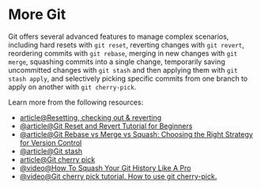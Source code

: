 # More Git

Git offers several advanced features to manage complex scenarios, including hard resets with `git reset`, reverting changes with `git revert`, reordering commits with `git rebase`, merging in new changes with `git merge`, squashing commits into a single change, temporarily saving uncommitted changes with `git stash` and then applying them with `git stash apply`, and selectively picking specific commits from one branch to apply on another with `git cherry-pick`.

Learn more from the following resources:

- [article@Resetting, checking out & reverting](https://www.atlassian.com/git/tutorials/resetting-checking-out-and-reverting)
- [@article@Git Reset and Revert Tutorial for Beginners](https://www.datacamp.com/tutorial/git-reset-revert-tutorial)
- [@article@Git Rebase vs Merge vs Squash: Choosing the Right Strategy for Version Control](https://medium.com/@shikha.ritu17/git-rebase-vs-merge-vs-squash-choosing-the-right-strategy-for-version-control-a9c9bb97040e)
- [@article@Git stash](https://www.atlassian.com/git/tutorials/saving-changes/git-stash)
- [article@Git cherry pick](https://www.atlassian.com/git/tutorials/cherry-pick)
- [@video@How To Squash Your Git History Like A Pro](https://www.youtube.com/watch?v=RwvTrSm7zEY)
- [@video@Git cherry pick tutorial. How to use git cherry-pick.](https://www.youtube.com/watch?v=wIY824wWpu4)